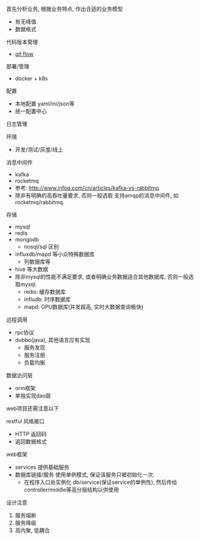 首先分析业务, 根据业务特点, 作出合适的业务模型
- 有无峰值
- 数据格式

代码版本管理
- [git flow](/application/os/git/use.md#git-flow)

部署/管理
- docker + k8s

配置
- 本地配置 yaml/ini/json等
- 统一配置中心

日志管理

环境
- 开发/测试/灰度/线上

消息中间件
- kafka
- rocketmq
- 参考: http://www.infoq.com/cn/articles/kafka-vs-rabbitmq
- 除非有明确的高吞吐量要求, 否则一般选取 支持amqp的消息中间件, 如rocketmq/rabbitmq.

存储
- mysql
- redis
- mongodb
    - nosql/sql 区别
- influxdb/mapd 等小众特殊数据库
    - 列数据库等
- hive 等大数据
- 除非mysql的性能不满足要求, 或者明确业务数据适合其他数据库, 否则一般选取mysql.
    - redis: 缓存数据库
    - infludb: 时序数据库
    - mapd: GPU数据库(并发超高, 实时大数据查询极快)

远程调用
- rpc协议
- dubbo(java), 其他语言应有实现
    - 服务发现
    - 服务注册
    - 负载均衡

数据访问层
- orm框架
- 单独实现dao层

web项目还需注意以下

restful 风格接口
- HTTP 返回码
- 返回数据格式

web框架
- services 提供基础服务
- 数据库链接/服务 使用单例模式, 保证该服务只被初始化一次.
    - 在程序入口处实例化 db/service(保证service的单例性), 然后传给 controller/middle等高分层结构以供使用


设计注意
1. 服务熔断
2. 服务降级
3. 高内聚, 低耦合
